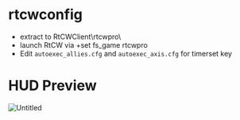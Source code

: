 # rtcwconfig
- extract to RtCWClient\rtcwpro\ 
- launch RtCW via +set fs_game rtcwpro 
- Edit `autoexec_allies.cfg` and `autoexec_axis.cfg` for timerset key

# HUD Preview
![Untitled](https://user-images.githubusercontent.com/17746981/129165464-2b6b1eb3-9796-4888-a1f6-b8d6bbd32118.png)

